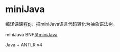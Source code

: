 # miniJava

编译课课程pj，把miniJava语言代码转化为抽象语法树。

miniJava BNF见[miniJava](http://www.cambridge.org/us/features/052182060X/grammar.html)

Java + ANTLR v4
